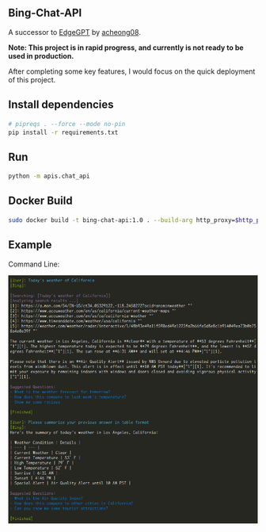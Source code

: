 ## Bing-Chat-API

A successor to [EdgeGPT](https://github.com/acheong08/EdgeGPT) by [acheong08](https://github.com/acheong08).

**Note: This project is in rapid progress, and currently is not ready to be used in production.**

After completing some key features, I would focus on the quick deployment of this project.

## Install dependencies

```bash
# pipreqs . --force --mode no-pin
pip install -r requirements.txt
```

## Run

```bash
python -m apis.chat_api
```

## Docker Build

```bash
sudo docker build -t bing-chat-api:1.0 . --build-arg http_proxy=$http_proxy --build-arg https_proxy=$https_proxy
```

## Example

Command Line:

![Bing-Chat-API-CLI](./docs/bing-chat-api-cli.png)